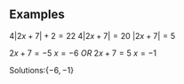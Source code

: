 ## Examples
$4|2x+7|+2=22$
$4|2x+7|=20$
$|2x+7|=5$

$2x+7=-5$
$x=-6$
*OR*
$2x+7=5$
$x=-1$

Solutions:{$-6,-1$}
